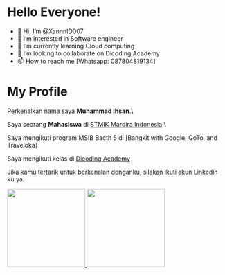 # **Hello Everyone!** 

- 👋 Hi, I’m @XannnID007 
- 👀 I’m interested in Software engineer
- 🌱 I’m currently learning Cloud computing
- 💞️ I’m looking to collaborate on Dicoding Academy
- 📫 How to reach me [Whatsapp: 087804819134]

# **My Profile** 

Perkenalkan nama saya **Muhammad Ihsan**.\

Saya seorang **Mahasiswa** di [STMIK Mardira Indonesia](https://www.stmik-mi.com/).\

Saya mengikuti program MSIB Bacth 5 di [Bangkit with Google, GoTo, and Traveloka]

Saya mengikuti kelas di [Dicoding Academy](https://www.dicoding.com/academies/)

Jika kamu tertarik untuk berkenalan denganku, silakan ikuti akun [Linkedin](https://www.linkedin.com/in/muhammad-ihsan-468937255/) ku ya.

<p align="left">
<a href="https://github.com/XannnID007">
  <img height="180em" src="https://github-readme-stats-eight-theta.vercel.app/api?username=XannnID007&show_icons=true&theme=algolia&include_all_commits=true&count_private=true"/>
  <img height="180em" src="https://github-readme-stats-eight-theta.vercel.app/api/top-langs/?username=XannnID007&layout=compact&langs_count=8&theme=algolia"/>
</a>
</p>
<!---
XannnID007/XannnID007 is a ✨ special ✨ repository because its `README.md` (this file) appears on your GitHub profile.
You can click the Preview link to take a look at your changes.
--->
